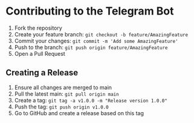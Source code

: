 # Contributing to the Telegram Bot

1. Fork the repository
2. Create your feature branch: `git checkout -b feature/AmazingFeature`
3. Commit your changes: `git commit -m 'Add some AmazingFeature'`
4. Push to the branch: `git push origin feature/AmazingFeature`
5. Open a Pull Request

## Creating a Release

1. Ensure all changes are merged to main
2. Pull the latest main: `git pull origin main`
3. Create a tag: `git tag -a v1.0.0 -m "Release version 1.0.0"`
4. Push the tag: `git push origin v1.0.0`
5. Go to GitHub and create a release based on this tag